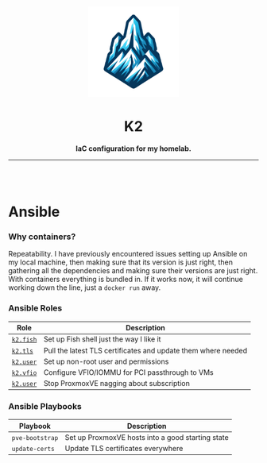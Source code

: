 <div align="center">
    <br>
    <br>
    <img width="182" src=".github/assets/k2.png">
    <h1 align="center">K2</h1>
</div>

<p align="center">
<b>IaC configuration for my homelab.</b>
</p>

<hr>
<br>
<br>

# Ansible

### Why containers?
Repeatability. I have previously encountered issues setting up Ansible on my local machine, then making sure that its version is just right, then gathering all the dependencies and making sure their versions are just right. With containers everything is bundled in. If it works now, it will continue working down the line, just a `docker run` away.

### Ansible Roles
| Role                                           | Description                                                   |
| ---------------------------------------------- | ------------------------------------------------------------- |
| [`k2.fish`](ansible/roles/k2.fish)             | Set up Fish shell just the way I like it                      |
| [`k2.tls`](ansible/roles/k2.tls/README.md)     | Pull the latest TLS certificates and update them where needed |
| [`k2.user`](ansible/roles/k2.user/README.md)   | Set up non-root user and permissions                          |
| [`k2.vfio`](ansible/roles/k2.vfio/README.md)   | Configure VFIO/IOMMU for PCI passthrough to VMs               |
| [`k2.user`](ansible/roles/pve.nosub/README.md) | Stop ProxmoxVE nagging about subscription                     |

### Ansible Playbooks

| Playbook        | Description                                       |
| --------------- | ------------------------------------------------- |
| `pve-bootstrap` | Set up ProxmoxVE hosts into a good starting state |
| `update-certs`  | Update TLS certificates everywhere                |
